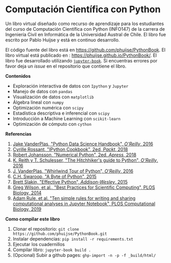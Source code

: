 # Computación Científica con Python

Un libro virtual diseñado como recurso de aprendizaje para los estudiantes del curso de Computación Científica con Python (INFO147) de la carrera de Ingeniería Civil en Informática de la Universidad Austral de Chile. El libro fue escrito por Pablo Huijse y está en continuo desarrollo.

El código fuente del libro está en https://github.com/phuijse/PythonBook. El libro virtual está publicado en : https://phuijse.github.io/PythonBook/. El libro fue desarrollado utilizando [`jupyter-book`](https://jupyterbook.org/intro.html). Si encuentras errores por favor deja un *issue* en el repositorio que contiene el libro.

**Contenidos**

- Exploración interactiva de datos con `Ipython` y `Jupyter`
- Manejo de datos con `pandas`
- Visualización de datos con `matplotlib`
- Álgebra lineal con `numpy`
- Optimización numérica con `scipy`
- Estadística descriptiva e inferencial con `scipy`
- Introducción a Machine Learning con `scikit-learn`
- Optimización de cómputo con `cython`

**Referencias**

1. [Jake VanderPlas, "Python Data Science Handbook", *O'Reilly*, 2016](https://jakevdp.github.io/PythonDataScienceHandbook/)
1. [Cyrille Rossant, "IPython Cookbook", 2ed, *Packt*, 2018](https://ipython-books.github.io/)
1. [Robert Johansson, "Numerical Python", 2ed, *Apress*, 2018](https://link.springer.com/book/10.1007%2F978-1-4842-4246-9)
1. [K. Reith y T. Schulesser, "The Hitchhiker's guide to Python", *O'Reilly*, 2016](https://docs.python-guide.org)
1. [J. VanderPlas, "Whirlwind Tour of Python", *O'Reilly*, 2016](https://github.com/jakevdp/WhirlwindTourOfPython)
1. [C.H. Swaroop, "A Byte of Python", 2015](https://python.swaroopch.com)
1. [Brett Slakin, "Effective Python", *Addison-Wesley*, 2015](https://effectivepython.com/)
1. [Greg Wilson, et al., "Best Practices for Scientific Computing", PLOS Biology, 2014](https://journals.plos.org/plosbiology/article?id=10.1371/journal.pbio.1001745)
1. [Adam Rule, et al. "Ten simple rules for writing and sharing computational analyses in Jupyter Notebook", PLOS Computational Biology, 2019](https://journals.plos.org/ploscompbiol/article?id=10.1371/journal.pcbi.1007007)

**Como compilar este libro**

1. Clonar el repositorio: `git clone https://github.com/phuijse/PythonBook.git`
1. Instalar dependencias: `pip install -r requirements.txt`
1. Ejecutar los cuadernillos
1. Compilar libro: `jupyter-book build .`
1. (Opcional) Subir a github pages:  `ghp-import -n -p -f _build/html/`
